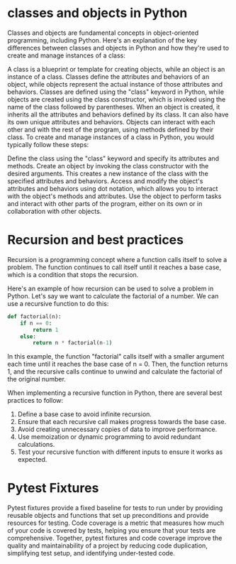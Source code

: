 # classes and objects in Python
Classes and objects are fundamental concepts in object-oriented programming, including Python. Here's an explanation of the key differences between classes and objects in Python and how they're used to create and manage instances of a class:

A class is a blueprint or template for creating objects, while an object is an instance of a class.
Classes define the attributes and behaviors of an object, while objects represent the actual instance of those attributes and behaviors.
Classes are defined using the "class" keyword in Python, while objects are created using the class constructor, which is invoked using the name of the class followed by parentheses.
When an object is created, it inherits all the attributes and behaviors defined by its class. It can also have its own unique attributes and behaviors.
Objects can interact with each other and with the rest of the program, using methods defined by their class.
To create and manage instances of a class in Python, you would typically follow these steps:

Define the class using the "class" keyword and specify its attributes and methods.
Create an object by invoking the class constructor with the desired arguments. This creates a new instance of the class with the specified attributes and behaviors.
Access and modify the object's attributes and behaviors using dot notation, which allows you to interact with the object's methods and attributes.
Use the object to perform tasks and interact with other parts of the program, either on its own or in collaboration with other objects.
#  Recursion and best practices
Recursion is a programming concept where a function calls itself to solve a problem. The function continues to call itself until it reaches a base case, which is a condition that stops the recursion.

Here's an example of how recursion can be used to solve a problem in Python. Let's say we want to calculate the factorial of a number. We can use a recursive function to do this:

``` Python
def factorial(n):
    if n == 0:
        return 1
    else:
        return n * factorial(n-1)
```

In this example, the function "factorial" calls itself with a smaller argument each time until it reaches the base case of n = 0. Then, the function returns 1, and the recursive calls continue to unwind and calculate the factorial of the original number.

When implementing a recursive function in Python, there are several best practices to follow:

1. Define a base case to avoid infinite recursion.
2. Ensure that each recursive call makes progress towards the base case.
3. Avoid creating unnecessary copies of data to improve performance.
4. Use memoization or dynamic programming to avoid redundant calculations.
5. Test your recursive function with different inputs to ensure it works as expected.
# Pytest Fixtures
Pytest fixtures provide a fixed baseline for tests to run under by providing reusable objects and functions that set up preconditions and provide resources for testing. Code coverage is a metric that measures how much of your code is covered by tests, helping you ensure that your tests are comprehensive. Together, pytest fixtures and code coverage improve the quality and maintainability of a project by reducing code duplication, simplifying test setup, and identifying under-tested code.
